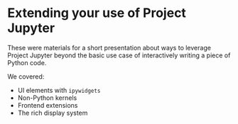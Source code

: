# Extending your use of Project Jupyter
 
These were materials for a short presentation about ways to leverage Project Jupyter beyond the basic use case of interactively writing a piece of Python code.

We covered:

* UI elements with `ipywidgets`
* Non-Python kernels
* Frontend extensions
* The rich display system
